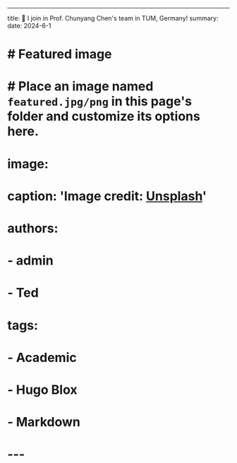 ---
title: 🎉 I join in Prof. Chunyang Chen's team in TUM, Germany!
summary: 
date: 2024-6-1

# # Featured image
# # Place an image named `featured.jpg/png` in this page's folder and customize its options here.
# image:
#   caption: 'Image credit: [**Unsplash**](https://unsplash.com)'

# authors:
#   - admin
#   - Ted

# tags:
#   - Academic
#   - Hugo Blox
#   - Markdown
# ---